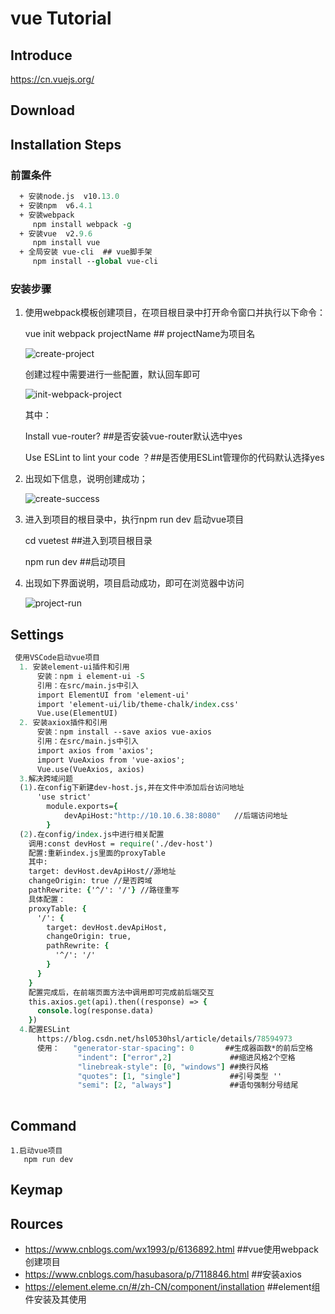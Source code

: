 # vue  Tutorial

## Introduce

https://cn.vuejs.org/
## Download

## Installation Steps

### 前置条件
```tcl
  + 安装node.js  v10.13.0
  + 安装npm  v6.4.1
  + 安装webpack  
     npm install webpack -g
  + 安装vue  v2.9.6
     npm install vue
  + 全局安装 vue-cli  ## vue脚手架
     npm install --global vue-cli  
```
 ### 安装步骤
 
   1. 使用webpack模板创建项目，在项目根目录中打开命令窗口并执行以下命令：
   
      vue init webpack projectName         ## projectName为项目名
     
      ![create-project](../image/vue-1.png)
     
      创建过程中需要进行一些配置，默认回车即可
      
      ![init-webpack-project](../image/vue-2.png)
      
      其中：
      
      Install vue-router?            ##是否安装vue-router默认选中yes
      
      Use ESLint to lint your code ？##是否使用ESLint管理你的代码默认选择yes
           
   2. 出现如下信息，说明创建成功；
   
      ![create-success](../image/vue-3.png)
     
   3. 进入到项目的根目录中，执行npm run dev 启动vue项目
   
      cd vuetest                            ##进入到项目根目录
     
      npm run dev                           ##启动项目
     
   4. 出现如下界面说明，项目启动成功，即可在浏览器中访问
   
      ![project-run](../image/vue-4.png)
      
## Settings
```tcl
 使用VSCode启动vue项目
  1. 安装element-ui插件和引用
      安装：npm i element-ui -S
      引用：在src/main.js中引入
      import ElementUI from 'element-ui'
      import 'element-ui/lib/theme-chalk/index.css'
      Vue.use(ElementUI)
  2. 安装axiox插件和引用
      安装：npm install --save axios vue-axios
      引用：在src/main.js中引入
      import axios from 'axios';
      import VueAxios from 'vue-axios';
      Vue.use(VueAxios, axios)
  3.解决跨域问题
  (1).在config下新建dev-host.js,并在文件中添加后台访问地址
      'use strict'
        module.exports={
            devApiHost:"http://10.10.6.38:8080"   //后端访问地址
        }
  (2).在config/index.js中进行相关配置
    调用:const devHost = require('./dev-host')
    配置:重新index.js里面的proxyTable
    其中:
    target: devHost.devApiHost//源地址
    changeOrigin: true //是否跨域
    pathRewrite: {'^/': '/'} //路径重写
    具体配置：
    proxyTable: {
      '/': {
        target: devHost.devApiHost,
        changeOrigin: true,
        pathRewrite: {
          '^/': '/'
        }
      }
    }
    配置完成后，在前端页面方法中调用即可完成前后端交互
    this.axios.get(api).then((response) => {
      console.log(response.data)
    })
  4.配置ESLint
      https://blog.csdn.net/hsl0530hsl/article/details/78594973
      使用：   "generator-star-spacing": 0       ##生成器函数*的前后空格
               "indent": ["error",2]             ##缩进风格2个空格
               "linebreak-style": [0, "windows"] ##换行风格
               "quotes": [1, "single"]           ##引号类型 ''
               "semi": [2, "always"]             ##语句强制分号结尾
  
```
## Command 
    1.启动vue项目
       npm run dev
## Keymap

## Rources
+  https://www.cnblogs.com/wx1993/p/6136892.html             ##vue使用webpack创建项目
+  https://www.cnblogs.com/hasubasora/p/7118846.html         ##安装axios
+  https://element.eleme.cn/#/zh-CN/component/installation   ##element组件安装及其使用


